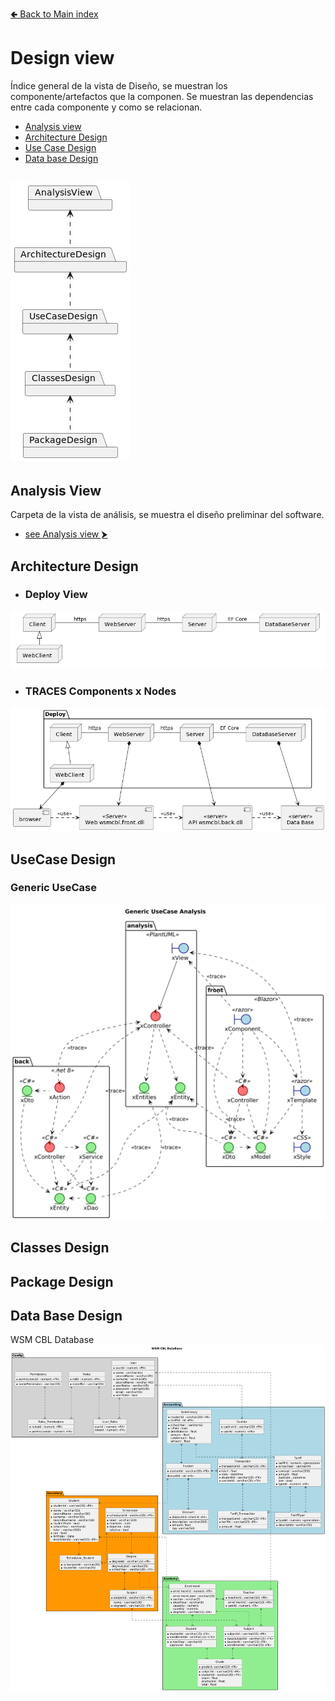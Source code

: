 [🢀 Back to Main index](../README.md)

# Design view
Índice general de la vista de Diseño, se muestran los componente/artefactos que la componen.
Se muestran las dependencias entre cada componente y como se relacionan.

- [Analysis view](#analysis-view)
- [Architecture Design](#architecture-design)
- [Use Case Design](#usecase-design)
- [Data base Design](#database-design)

![](../out/DesignView/DesignView.png)
---


## Analysis View <a id="analysis-view"></a>
Carpeta de la vista de análisis, se muestra el diseño preliminar del software.
* [see Analysis view ⮞](./analysis-view.md)


## Architecture Design <a id="architecture-design"></a>
* ### Deploy View
![](../out/DesignView/ArchitectureDesign/Architecture-page1.png)

* ### TRACES Components x Nodes
![](../out/DesignView/ArchitectureDesign/Architecture-page2.png)


## UseCase Design <a id="usecase-design"></a>
### Generic UseCase
![](../out/DesignView/UseCaseDesign/UseCaseDesign.png)


## Classes Design
## Package Design


## Data Base Design  <a id="database-design"></a>
WSM CBL Database
![](../out/DesignView/database.png)